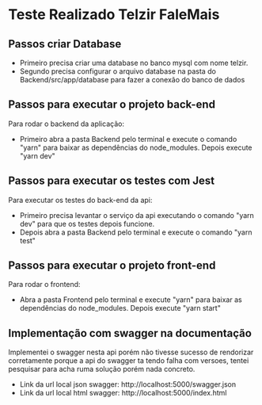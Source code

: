 # Teste Realizado Telzir FaleMais
## Passos criar Database
- Primeiro precisa criar uma database no banco mysql com nome telzir.
- Segundo precisa configurar o arquivo database na pasta do Backend/src/app/database para fazer a conexão do banco de dados

## Passos para executar o projeto back-end

Para rodar o backend da aplicação:
- Primeiro abra a pasta Backend pelo terminal e execute o comando "yarn" para baixar as
dependências do node_modules. Depois execute "yarn dev"

## Passos para executar os testes com Jest

Para executar os testes do back-end da api:

- Primeiro precisa levantar o serviço da api executando o comando "yarn dev"
para que os testes depois funcione. 
- Depois abra a pasta Backend pelo terminal e execute o comando "yarn test"

## Passos para executar o projeto front-end
Para rodar o frontend: 
- Abra a pasta Frontend pelo terminal e execute "yarn" para baixar as
dependências do node_modules. Depois execute "yarn start"

## Implementação com swagger na documentação
Implementei o swagger nesta api porém não tivesse sucesso de rendorizar corretamente porque a api do swagger ta tendo falha com versoes, tentei pesquisar para acha ruma solução porém nada concreto.
- Link da url local json swagger: http://localhost:5000/swagger.json
- Link da url local html swagger: http://localhost:5000/index.html
